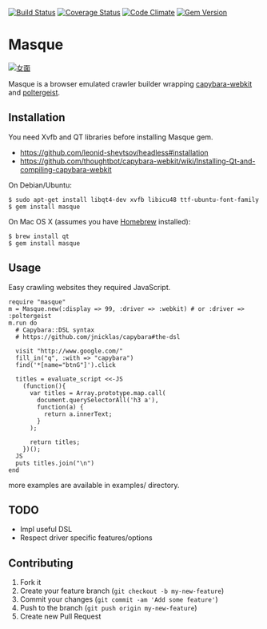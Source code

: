 [![Build Status](https://travis-ci.org/uu59/masque.png?branch=master)](https://travis-ci.org/uu59/masque)
[![Coverage Status](https://coveralls.io/repos/uu59/masque/badge.png?branch=master)](https://coveralls.io/r/uu59/masque)
[![Code Climate](https://codeclimate.com/github/uu59/masque/badges/gpa.svg)](https://codeclimate.com/github/uu59/masque)
[![Gem Version](https://badge.fury.io/rb/masque.svg)](http://badge.fury.io/rb/masque)

# Masque

<a href="http://ja.wikipedia.org/wiki/%E3%83%95%E3%82%A1%E3%82%A4%E3%83%AB:Noh_mask02.jpg"><img src="http://upload.wikimedia.org/wikipedia/commons/b/bd/Noh_mask02.jpg" alt="女面" /></a>

Masque is a browser emulated crawler builder wrapping [capybara-webkit](https://github.com/thoughtbot/capybara-webkit) and [poltergeist](https://github.com/jonleighton/poltergeist).

## Installation

You need Xvfb and QT libraries before installing Masque gem.

- <https://github.com/leonid-shevtsov/headless#installation>
- <https://github.com/thoughtbot/capybara-webkit/wiki/Installing-Qt-and-compiling-capybara-webkit>

On Debian/Ubuntu:

    $ sudo apt-get install libqt4-dev xvfb libicu48 ttf-ubuntu-font-family
    $ gem install masque


On Mac OS X (assumes you have [Homebrew](http://brew.sh) installed):

    $ brew install qt
    $ gem install masque

## Usage

Easy crawling websites they required JavaScript.

    require "masque"
    m = Masque.new(:display => 99, :driver => :webkit) # or :driver => :poltergeist
    m.run do
      # Capybara::DSL syntax
      # https://github.com/jnicklas/capybara#the-dsl

      visit "http://www.google.com/"
      fill_in("q", :with => "capybara")
      find('*[name="btnG"]').click

      titles = evaluate_script <<-JS
        (function(){
          var titles = Array.prototype.map.call(
            document.querySelectorAll('h3 a'),
            function(a) {
              return a.innerText;
            }
          );

          return titles;
        })();
      JS
      puts titles.join("\n")
    end

more examples are available in examples/ directory.

## TODO

- Impl useful DSL
- Respect driver specific features/options


## Contributing

1. Fork it
2. Create your feature branch (`git checkout -b my-new-feature`)
3. Commit your changes (`git commit -am 'Add some feature'`)
4. Push to the branch (`git push origin my-new-feature`)
5. Create new Pull Request
